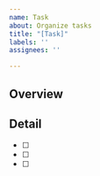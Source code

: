 ```yaml
---
name: Task
about: Organize tasks
title: "[Task]"
labels: ''
assignees: ''

---
```


## Overview

## Detail
- [ ] 
- [ ] 
- [ ]
